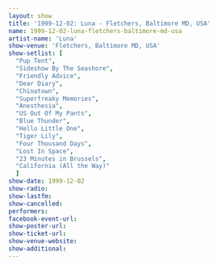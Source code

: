 ```yaml
---
layout: show
title: '1999-12-02: Luna - Fletchers, Baltimore MD, USA'
name: 1999-12-02-luna-fletchers-baltimore-md-usa
artist-name: 'Luna'
show-venue: 'Fletchers, Baltimore MD, USA'
show-setlist: [
  "Pup Tent",
  "Sideshow By The Seashore",
  "Friendly Advice",
  "Dear Diary",
  "Chinatown",
  "Superfreaky Memories",
  "Anesthesia",
  "US Out Of My Pants",
  "Blue Thunder",
  "Hello Little One",
  "Tiger Lily",
  "Four Thousand Days",
  "Lost In Space",
  "23 Minutes in Brussels",
  "California (All the Way)"
  ]
show-date: 1999-12-02
show-radio: 
show-lastfm: 
show-cancelled: 
performers: 
facebook-event-url: 
show-poster-url: 
show-ticket-url: 
show-venue-website: 
show-additional: 
---
```


